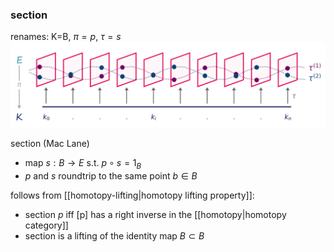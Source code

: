 ### section
renames: K=B, $\pi=p$, $\tau=s$
![](figures/fiberbundle.png)

section (Mac Lane)
- map $s: B\rightarrow E$ s.t. $p \circ s = 1_B$ 
- $p$ and $s$ roundtrip to the same point $b \in B$

follows from [[homotopy-lifting|homotopy lifting property]]:
- section $p$ iff [p] has a right inverse in the [[homotopy|homotopy category]]
- section is a lifting of the identity map $B \subset B$ 